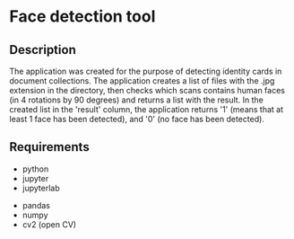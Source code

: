 # Face detection tool

## Description
The application was created for the purpose of detecting identity cards in document collections.
The application creates a list of files with the .jpg extension in the directory, then checks which scans contains human faces (in 4 rotations by 90 degrees) and returns a list with the result.
In the created list in the 'result' column, the application returns '1' (means that at least 1 face has been detected), and '0' (no face has been detected).

## Requirements
- python
- jupyter
- jupyterlab
* pandas
* numpy
* cv2 (open CV)
